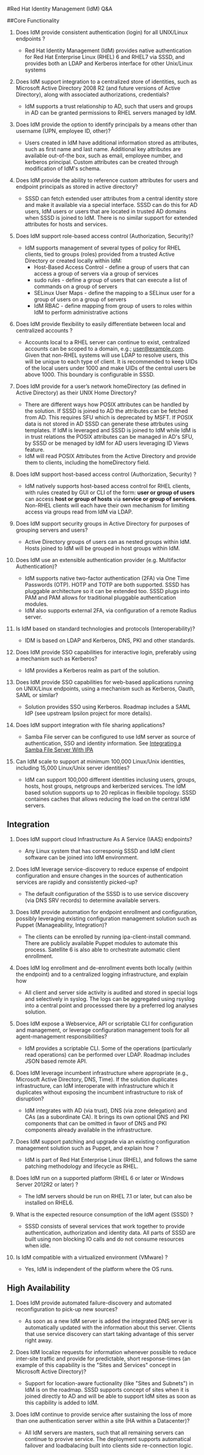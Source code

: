 #Red Hat Identity Management (IdM) Q&A

##Core Functionality

1. Does IdM provide consistent authentication (login) for all UNIX/Linux endpoints ? 
	* Red Hat Identity Management (IdM) provides native authentication for Red Hat Enterprise Linux (RHEL) 6 and RHEL7 via SSSD, and provides both an LDAP and Kerberos interface for other Unix/Linux systems
 
1. Does IdM support integration to a centralized store of identities, such as Microsoft Active Directory 2008 R2 (and future versions of Active Directory), along with associated authorizations, credentials?
	* IdM supports a trust relationship to AD, such that users and groups in AD can be granted permissions to RHEL servers managed by IdM.

1. Does IdM provide the option to identify principals by a means other than username (UPN, employee ID, other)? 
	* Users created in IdM have additional information stored as attributes, such as first name and last name. Additional key attributes are available out-of-the box, such as email, employee number, and kerberos principal. Custom attributes can be created through modification of IdM's schema.

1. Does IdM provide the ability to reference custom attributes for users and endpoint principals as stored in active directory?
	* SSSD can fetch extended user attributes from a central identity store and make it available via a special interface. SSSD can do this for AD users, IdM users or users that are located in trusted AD domains when SSSD is joined to IdM. There is no similar support for extended attributes for hosts and services.

1. Does IdM support role-based access control (Authorization, Security)? 
	* IdM supports management of several types of policy for RHEL clients, tied to groups (roles) provided from a trusted Active Directory or created locally within IdM:
		+ Host-Based Access Control - define a group of users that can access a group of servers via a group of services
		+ sudo rules - define a group of users that can execute a list of commands on a group of servers
		+ SELinux User Maps - define the mapping to a SELinux user for a group of users on a group of servers
		+ IdM RBAC - define mapping from group of users to roles within IdM to perform administrative actions

1. Does IdM provide flexibility to easily differentiate between local and centralized accounts ? 
	* Accounts local to a RHEL server can continue to exist, centralized accounts can be scoped to a domain, e.g.; user@example.com. Given that non-RHEL systems will use LDAP to resolve users, this will be unique to each type of client. It is recommended to keep UIDs of the local users under 1000 and make UIDs of the central users be above 1000. This boundary is configurable in SSSD.

1. Does IdM provide for a user’s network homeDirectory (as defined in Active Directory) as their UNIX Home Directory?
	* There are different ways how POSIX attributes can be handled by the solution. If SSSD is joined to AD the attributes can be fetched from AD. This requires SFU which is deprecated by MSFT. If POSIX data is not stored in AD SSSD can generate these attrbutes using templates. If IdM is leveraged and SSSD is joined to IdM while IdM is in trust relations the POSIX attributes can be managed in AD's SFU, by SSSD or be menaged by IdM for AD users leveraging ID Views feature.
	* IdM will read POSIX Attributes from the Active Directory and provide them to clients, including the homeDirectory field. 

1. Does IdM support host-based access control (Authorization, Security) ? 
	* IdM natively supports host-based access control for RHEL clients, with rules created by GUI or CLI of the form: **user or group of users** can access **host or group of hosts** via **service or group of services**. Non-RHEL clients will each have their own mechanism for limiting access via groups read from IdM via LDAP.

1. Does IdM support security groups in Active Directory for purposes of grouping servers and users? 
	* Active Directory groups of users can as nested groups within IdM. Hosts joined to IdM will be grouped in host groups within IdM.

1. Does IdM use an extensible authentication provider (e.g. Multifactor Authentication)? 
	* IdM supports native two-factor authentication (2FA) via One Time Passwords (OTP). HOTP and TOTP are both supported. SSSD has pluggable architecture so it can be extended too. SSSD plugs into PAM and PAM allows for traditional pluggable authentication modules.
	* IdM also supports external 2FA, via configuration of a remote Radius server.

1. Is IdM based on standard technologies and protocols (Interoperability)?
	* IDM is based on LDAP and Kerberos, DNS, PKI and other standards.

1. Does IdM provide SSO capabilities for interactive login, preferably using a mechanism such as Kerberos?
	* IdM provides a Kerberos realm as part of the solution.

1. Does IdM provide SSO capabilities for web-based applications running on UNIX/Linux endpoints, using a mechanism such as Kerberos, Oauth, SAML or similar? 
	* Solution provides SSO using Kerberos. Roadmap includes a SAML IdP (see upstream Ipsilon project for more details).

1. Does IdM support integration with file sharing applications?
	* Samba File server can be configured to use IdM server as source of authentication, SSO and identity information. See [Integrating a Samba File Server With IPA](http://www.freeipa.org/page/Howto/Integrating_a_Samba_File_Server_With_IPA)

1. Can IdM scale to support at minimum 100,000 Linux/Unix identities, including 15,000 Linux/Unix server identities? 
	* IdM can support 100,000 different identities inclusing users, groups, hosts, host groups, netgroups and kerberized services. The IdM based solution supports up to 20 replicas in flexibile topology. SSSD containes caches that allows reducing the load on the central IdM servers.

## Integration
1. Does IdM support cloud Infrastructure As A Service (IAAS) endpoints? 
	* Any Linux system that has corresponig SSSD and IdM client software can be joined into IdM environment.

1. Does IdM leverage service-discovery to reduce expense of endpoint configuration and ensure changes in the sources of authentication services are rapidly and consistently picked-up? 
	* The default configuration of the SSSD is to use service discovery (via DNS SRV records) to determine available servers.

1. Does IdM provide automation for endpoint enrollment and configuration, possibly leveraging existing configuration management solution such as Puppet (Manageability, Integration)? 
	* The clients can be enrolled by running ipa-client-install command. There are publicly available Puppet modules to automate this process. Satellite 6 is also able to orchestrate automatic client enrollment.
 
1. Does IdM log enrollment and de-enrollment events both locally (within the endpoint) and to a centralized logging infrastructure, and explain how 
	* All client and server side activity is audited and stored in special logs and selectively in syslog. The logs can be aggregated using rsyslog into a central point and processsed there by a preferred log analyses solution.

1. Does IdM expose a Webservice, API or scriptable CLI for configuration and management, or leverage configuration management tools for all agent-management responsibilities?
	* IdM provides a scriptable CLI. Some of the operations (particularly read operations) can be performed over LDAP. Roadmap includes JSON based remote API.

1. Does IdM leverage incumbent infrastructure where appropriate (e.g., Microsoft Active Directory, DNS, Time). If the solution duplicates infrastructure, can IdM interoperate with infrastructure which it duplicates without exposing the incumbent infrastructure to risk of disruption?
	* IdM integrates with AD (via trust), DNS (via zone delegation) and CAs (as a subordinate CA). It brings its own optional DNS and PKI components that can be omitted in favor of DNS and PKI components already available in the infrastructure.

1. Does IdM support patching and upgrade via an existing configuration management solution such as Puppet, and explain how ?
	* IdM is part of Red Hat Enterprise Linux (RHEL), and follows the same patching methodology and lifecycle as RHEL.

1. Does IdM run on a supported platform (RHEL 6 or later or Windows Server 2012R2 or later) ?
	* The IdM servers should be run on RHEL 7.1 or later, but can also be installed on RHEL6.

1. What is the expected resource consumption of the IdM agent (SSSD) ?
	* SSSD consists of several services that work together to provide authentication, authorization and identity data. All parts of SSSD are built using non blocking IO calls and do not consume resources when idle.

1. Is IdM compatible with a virtualized environment (VMware) ? 
	* Yes, IdM is independent of the platform where the OS runs.

## High Availability
1. Does IdM provide automated failure-discovery and automated reconfiguration to pick-up new sources?
	* As soon as a new IdM server is added the integrated DNS server is automatically updated with the information about this server. Clients that use service discovery can start taking advantage of this server right away.

1. Does IdM localize requests for information whenever possible to reduce inter-site traffic and provide for predictable, short response-times (an example of this capability is the "Sites and Services" concept in Microsoft Active Directory)?
	* Support for location-aware fuctionality (like "Sites and Subnets") in IdM is on the roadmap. SSSD supports concept of sites when it is joined directly to AD and will be able to support IdM sites as soon as this capbility is added to IdM.

1. Does IdM continue to provide service after sustaining the loss of more than one authentication server within a site (HA within a Datacenter)?
	* All IdM servers are masters, such that all remaining servers can continue to provive service. The deployment supports automatical failover and loadbalacing built into clients side re-connection logic.
